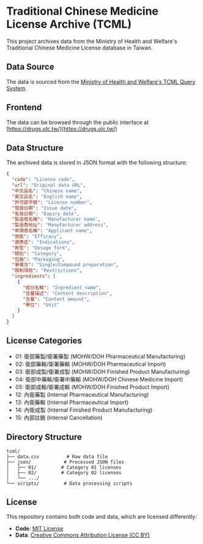 # Traditional Chinese Medicine License Archive (TCML)

This project archives data from the Ministry of Health and Welfare's Traditional Chinese Medicine License database in Taiwan.

## Data Source

The data is sourced from the [Ministry of Health and Welfare's TCML Query System](https://service.mohw.gov.tw/DOCMAP/CusSite/TCMLQueryForm.aspx?mode=1).

## Frontend

The data can be browsed through the public interface at [https://drugs.olc.tw/](https://drugs.olc.tw/)

## Data Structure

The archived data is stored in JSON format with the following structure:

```json
{
  "code": "License code",
  "url": "Original data URL",
  "中文品名": "Chinese name",
  "英文品名": "English name",
  "許可證字號": "License number",
  "發證日期": "Issue date",
  "有效日期": "Expiry date",
  "製造商名稱": "Manufacturer name",
  "製造商地址": "Manufacturer address",
  "申請商名稱": "Applicant name",
  "效能": "Efficacy",
  "適應症": "Indications",
  "劑型": "Dosage form",
  "類別": "Category",
  "包裝": "Packaging",
  "單複方": "Single/Compound preparation",
  "限制項目": "Restrictions",
  "ingredients": [
    {
      "成分名稱": "Ingredient name",
      "含量描述": "Content description",
      "含量": "Content amount",
      "單位": "Unit"
    }
  ]
}
```

## License Categories

- 01: 衛部藥製/衛署藥製 (MOHW/DOH Pharmaceutical Manufacturing)
- 02: 衛部藥輸/衛署藥輸 (MOHW/DOH Pharmaceutical Import)
- 03: 衛部成製/衛署成製 (MOHW/DOH Finished Product Manufacturing)
- 04: 衛部中藥輸/衛署中藥輸 (MOHW/DOH Chinese Medicine Import)
- 05: 衛部成輸/衛署成輸 (MOHW/DOH Finished Product Import)
- 12: 內衛藥製 (Internal Pharmaceutical Manufacturing)
- 13: 內衛藥輸 (Internal Pharmaceutical Import)
- 14: 內衛成製 (Internal Finished Product Manufacturing)
- 15: 內部註銷 (Internal Cancellation)

## Directory Structure

```
tcml/
├── data.csv          # Raw data file
├── json/            # Processed JSON files
│   ├── 01/         # Category 01 licenses
│   ├── 02/         # Category 02 licenses
│   └── .../
└── scripts/         # Data processing scripts
```

## License

This repository contains both code and data, which are licensed differently:

- **Code**: [MIT License](LICENSE)
- **Data**: [Creative Commons Attribution License (CC BY)](LICENSE-DATA)

